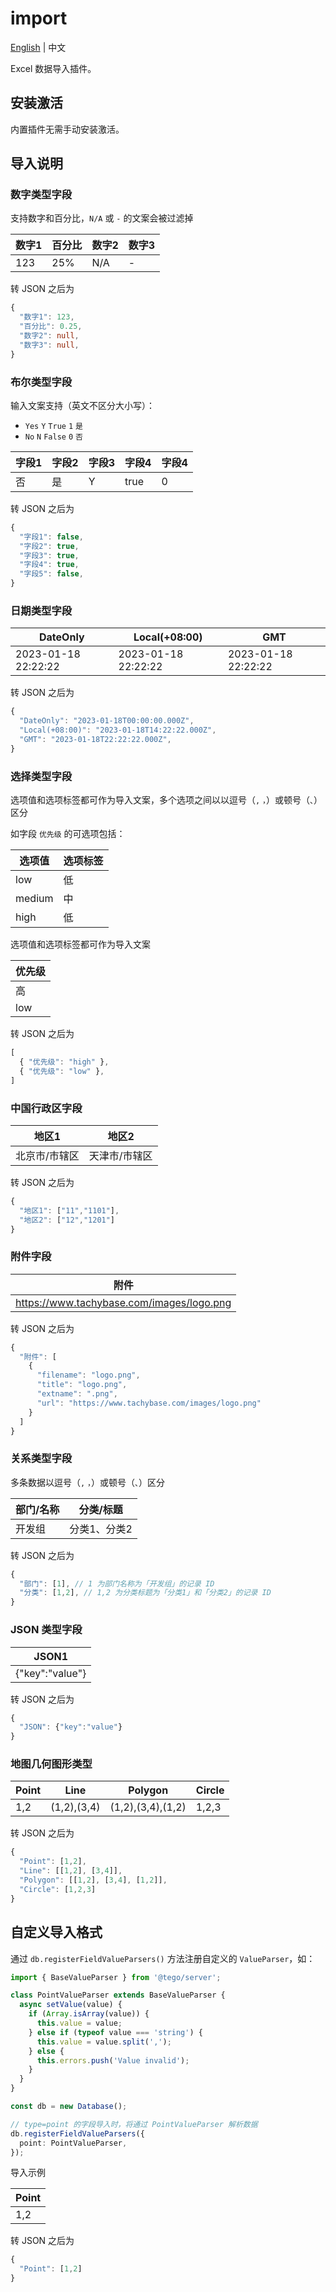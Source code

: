 # import

[English](./README.md) | 中文

Excel 数据导入插件。

## 安装激活

内置插件无需手动安装激活。

## 导入说明

### 数字类型字段

支持数字和百分比，`N/A` 或 `-` 的文案会被过滤掉

| 数字1 | 百分比 | 数字2 | 数字3 |
| -- | -- | -- | -- | 
| 123 | 25% | N/A | - |

转 JSON 之后为

```ts
{
  "数字1": 123,
  "百分比": 0.25,
  "数字2": null,
  "数字3": null,
}
```

### 布尔类型字段

输入文案支持（英文不区分大小写）：

- `Yes` `Y` `True` `1` `是` 
- `No` `N`  `False` `0` `否` 

| 字段1 | 字段2 | 字段3 | 字段4 | 字段4 |
| -- | -- |  -- |  -- |  -- | 
| 否 | 是 | Y | true | 0 |

转 JSON 之后为

```ts
{
  "字段1": false,
  "字段2": true,
  "字段3": true,
  "字段4": true,
  "字段5": false,
}
```

### 日期类型字段

| DateOnly | Local(+08:00) | GMT |
| -- | -- |  -- |
| 2023-01-18 22:22:22 | 2023-01-18 22:22:22  | 2023-01-18 22:22:22 |

转 JSON 之后为

```ts
{
  "DateOnly": "2023-01-18T00:00:00.000Z",
  "Local(+08:00)": "2023-01-18T14:22:22.000Z",
  "GMT": "2023-01-18T22:22:22.000Z",
}
```

### 选择类型字段

选项值和选项标签都可作为导入文案，多个选项之间以以逗号（`,` `，`）或顿号（`、`）区分

如字段 `优先级` 的可选项包括：

| 选项值 | 选项标签 |
| -- | -- |
| low | 低 |
| medium | 中 |
| high | 低 |

选项值和选项标签都可作为导入文案

| 优先级 |
| -- |
| 高 |
| low |

转 JSON 之后为

```ts
[
  { "优先级": "high" },
  { "优先级": "low" },
]
```

### 中国行政区字段

| 地区1 | 地区2 |
| -- | -- |
| 北京市/市辖区 | 天津市/市辖区 |

转 JSON 之后为

```ts
{
  "地区1": ["11","1101"],
  "地区2": ["12","1201"]
}
```

### 附件字段

| 附件 | 
| --|
| https://www.tachybase.com/images/logo.png |

转 JSON 之后为

```ts
{
  "附件": [
    {
      "filename": "logo.png",
      "title": "logo.png",
      "extname": ".png",
      "url": "https://www.tachybase.com/images/logo.png"
    }
  ]
}
```

### 关系类型字段

多条数据以逗号（`,` `，`）或顿号（`、`）区分

| 部门/名称 | 分类/标题 |
| -- | -- |
| 开发组 | 分类1、分类2 |

转 JSON 之后为

```ts
{
  "部门": [1], // 1 为部门名称为「开发组」的记录 ID
  "分类": [1,2], // 1,2 为分类标题为「分类1」和「分类2」的记录 ID
}
```

### JSON 类型字段

| JSON1 |
| -- |
| {"key":"value"} |

转 JSON 之后为

```ts
{
  "JSON": {"key":"value"}
}
```

### 地图几何图形类型

| Point | Line | Polygon | Circle |
| -- | -- | -- | -- |
| 1,2 | (1,2),(3,4) | (1,2),(3,4),(1,2) | 1,2,3 | 

转 JSON 之后为

```ts
{
  "Point": [1,2],
  "Line": [[1,2], [3,4]],
  "Polygon": [[1,2], [3,4], [1,2]],
  "Circle": [1,2,3]
}
```

## 自定义导入格式

通过 `db.registerFieldValueParsers()` 方法注册自定义的 `ValueParser`，如：

```ts
import { BaseValueParser } from '@tego/server';

class PointValueParser extends BaseValueParser {
  async setValue(value) {
    if (Array.isArray(value)) {
      this.value = value;
    } else if (typeof value === 'string') {
      this.value = value.split(',');
    } else {
      this.errors.push('Value invalid');
    }
  }
}

const db = new Database();

// type=point 的字段导入时，将通过 PointValueParser 解析数据
db.registerFieldValueParsers({
  point: PointValueParser,
});
```

导入示例

| Point | 
| --|
| 1,2 |

转 JSON 之后为

```ts
{
  "Point": [1,2]
}
```
